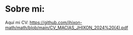 # Sobre mi:
Aquí mi CV: https://github.com/jhixon-math/math/blob/main/CV_MACIAS_JHIXON_2024%20(4).pdf
